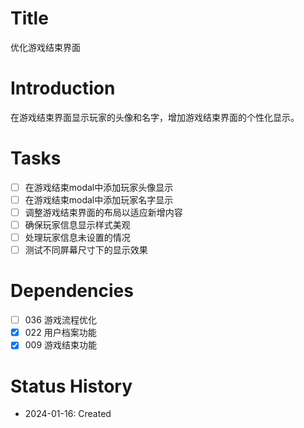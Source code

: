 # Title
优化游戏结束界面

# Introduction
在游戏结束界面显示玩家的头像和名字，增加游戏结束界面的个性化显示。

# Tasks
- [ ] 在游戏结束modal中添加玩家头像显示
- [ ] 在游戏结束modal中添加玩家名字显示
- [ ] 调整游戏结束界面的布局以适应新增内容
- [ ] 确保玩家信息显示样式美观
- [ ] 处理玩家信息未设置的情况
- [ ] 测试不同屏幕尺寸下的显示效果

# Dependencies
- [ ] 036 游戏流程优化
- [x] 022 用户档案功能
- [x] 009 游戏结束功能

# Status History
- 2024-01-16: Created
